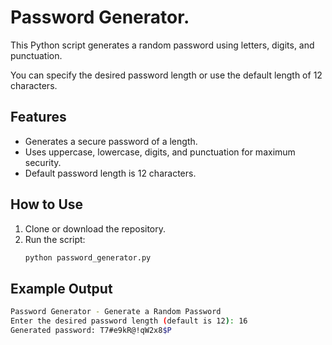 # Password Generator.
This Python script generates a random password using letters, digits, and punctuation. 

You can specify the desired password length or use the default length of 12 characters.

## Features
- Generates a secure password of a length.
- Uses uppercase, lowercase, digits, and punctuation for maximum security.
- Default password length is 12 characters.

## How to Use
1. Clone or download the repository.
2. Run the script:
   ```bash
   python password_generator.py

## Example Output
```bash
Password Generator - Generate a Random Password
Enter the desired password length (default is 12): 16
Generated password: T7#e9kR@!qW2x8$P
```
